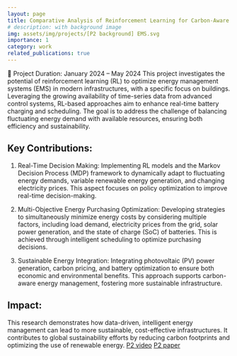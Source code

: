 ```yaml
---
layout: page
title: Comparative Analysis of Reinforcement Learning for Carbon-Aware Energy Management Systems
# description: with background image
img: assets/img/projects/[P2 background] EMS.svg
importance: 1
category: work
related_publications: true
---
```

📅 Project Duration: January 2024 – May 2024
This project investigates the potential of reinforcement learning (RL) to optimize energy management systems (EMS) in modern infrastructures, with a specific focus on buildings. Leveraging the growing availability of time-series data from advanced control systems, RL-based approaches aim to enhance real-time battery charging and scheduling. The goal is to address the challenge of balancing fluctuating energy demand with available resources, ensuring both efficiency and sustainability.

## Key Contributions:
1. Real-Time Decision Making:
 Implementing RL models and the Markov Decision Process (MDP) framework to dynamically adapt to fluctuating energy demands, variable renewable energy generation, and changing electricity prices. This aspect focuses on policy optimization to improve real-time decision-making.


2. Multi-Objective Energy Purchasing Optimization:
 Developing strategies to simultaneously minimize energy costs by considering multiple factors, including load demand, electricity prices from the grid, solar power generation, and the state of charge (SoC) of batteries. This is achieved through intelligent scheduling to optimize purchasing decisions.


3. Sustainable Energy Integration:
 Integrating photovoltaic (PV) power generation, carbon pricing, and battery optimization to ensure both economic and environmental benefits. This approach supports carbon-aware energy management, fostering more sustainable infrastructure.

## Impact:
 This research demonstrates how data-driven, intelligent energy management can lead to more sustainable, cost-effective infrastructures. It contributes to global sustainability efforts by reducing carbon footprints and optimizing the use of renewable energy.
[P2 video](https://youtu.be/8Icm6vOU32g)
[P2 paper](assets/img/projects/[P2_paper]-Comparative_Analysis_of_Reinforcement_Learning_for_Carbon-Aware_Energy_Management_Systems.pdf)